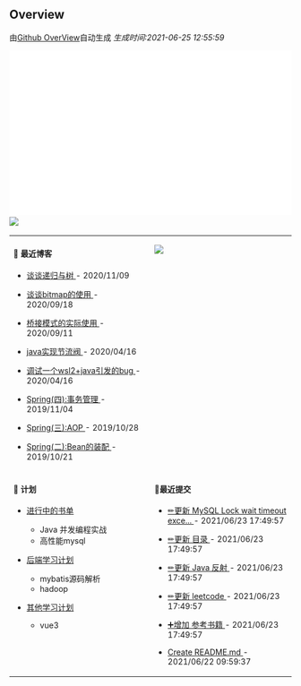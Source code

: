 
## Overview

由[Github OverView](https://github.com/0xcaffebabe/0xcaffebabe)自动生成 _生成时间:2021-06-25 12:55:59_

![](https://raw.githubusercontent.com/0xcaffebabe/github-stats/master/generated/overview.svg)![](https://github-readme-stats.vercel.app/api/top-langs/?username=0xcaffebabe&layout=compact&langs_count=8)

<table>

<tr>
<td valign="top" width="50%">

#### 📖 最近博客


* <a href="https://0xcaffebabe.github.io/%E7%AE%97%E6%B3%95/2020/11/09/%E8%B0%88%E8%B0%88%E9%80%92%E5%BD%92%E4%B8%8E%E6%A0%91.html" target="_blank"> 谈谈递归与树 </a> - 2020/11/09 

    
* <a href="https://0xcaffebabe.github.io/%E7%AE%97%E6%B3%95/2020/09/18/%E8%B0%88%E8%B0%88bitmap%E7%9A%84%E4%BD%BF%E7%94%A8.html" target="_blank"> 谈谈bitmap的使用 </a> - 2020/09/18 

    
* <a href="https://0xcaffebabe.github.io/%E8%AE%BE%E8%AE%A1%E6%A8%A1%E5%BC%8F/2020/09/11/%E6%A1%A5%E6%8E%A5%E6%A8%A1%E5%BC%8F%E7%9A%84%E5%AE%9E%E9%99%85%E4%BD%BF%E7%94%A8.html" target="_blank"> 桥接模式的实际使用 </a> - 2020/09/11 

    
* <a href="https://0xcaffebabe.github.io/java/2020/04/16/JAVA%E5%AE%9E%E7%8E%B0%E8%8A%82%E6%B5%81%E9%98%80.html" target="_blank"> java实现节流阀 </a> - 2020/04/16 

    
* <a href="https://0xcaffebabe.github.io/%E6%97%A5%E5%B8%B8/2020/04/16/%E8%B0%83%E8%AF%95%E4%B8%80%E4%B8%AAwsl2+java%E5%BC%95%E5%8F%91%E7%9A%84bug.html" target="_blank"> 调试一个wsl2+java引发的bug </a> - 2020/04/16 

    
* <a href="https://0xcaffebabe.github.io/spring/2019/11/04/Spring-%E5%9B%9B-%E4%BA%8B%E5%8A%A1%E7%AE%A1%E7%90%86.html" target="_blank"> Spring(四):事务管理 </a> - 2019/11/04 

    
* <a href="https://0xcaffebabe.github.io/spring/2019/10/28/Spring(%E4%B8%89)-AOP.html" target="_blank"> Spring(三):AOP </a> - 2019/10/28 

    
* <a href="https://0xcaffebabe.github.io/spring/2019/10/21/Spring(%E4%BA%8C)-Bean%E7%9A%84%E8%A3%85%E9%85%8D.html" target="_blank"> Spring(二):Bean的装配 </a> - 2019/10/21 

        

</td>

<td valign="top" width="50%">

![](https://github-readme-stats.vercel.app/api/wakatime?username=0xcaffebabe)

</td>

</tr>

<tr>

<td valign="top" width="50%">

#### 📝 计划

- [进行中的书单](https://github.com/users/0xcaffebabe/projects/4)
  - Java 并发编程实战
  - 高性能mysql


- [后端学习计划](https://github.com/users/0xcaffebabe/projects/1)
  - mybatis源码解析
  - hadoop


- [其他学习计划](https://github.com/users/0xcaffebabe/projects/3)
  - vue3


<td>

#### 🌴最近提交


  * <a href="https://github.com/0xcaffebabe/note/commit/e600ebf18347f4646ceefb8b8e4829c828fbbd68" target="_blank"> ✏更新 MySQL Lock wait timeout exce... </a> - 2021/06/23 17:49:57 

    
  * <a href="https://github.com/0xcaffebabe/note/commit/57b18e63e9fc0d8352625143b8d3e552eb324eae" target="_blank"> ✏更新 目录 </a> - 2021/06/23 17:49:57 

    
  * <a href="https://github.com/0xcaffebabe/note/commit/5a4b6e910ab29945fcf25a762737da06f967bec2" target="_blank"> ✏更新 Java 反射 </a> - 2021/06/23 17:49:57 

    
  * <a href="https://github.com/0xcaffebabe/note/commit/85e1c422d3f3b42dc694c25383bab9d7a1e73983" target="_blank"> ✏更新 leetcode </a> - 2021/06/23 17:49:57 

    
  * <a href="https://github.com/0xcaffebabe/note/commit/8028aee91d8ba4d61d0849d87991118b370f63e6" target="_blank"> ➕增加 参考书籍 </a> - 2021/06/23 17:49:57 

    
  * <a href="https://github.com/0xcaffebabe/graduate-design/commit/c8a9ecfc89eca4bf19b3b0d22d525aa54c121734" target="_blank"> Create README.md </a> - 2021/06/22 09:59:37 

    

</td>

</tr>

</table>
